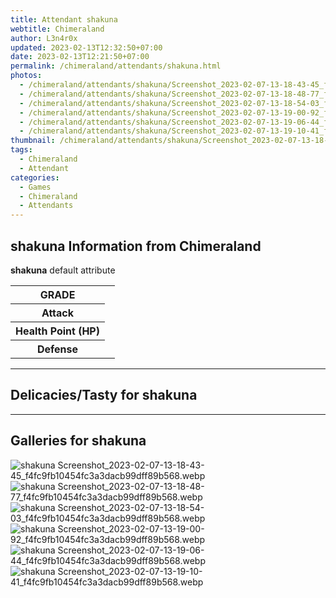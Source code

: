 ```yaml
---
title: Attendant shakuna
webtitle: Chimeraland
author: L3n4r0x
updated: 2023-02-13T12:32:50+07:00
date: 2023-02-13T12:21:50+07:00
permalink: /chimeraland/attendants/shakuna.html
photos:
  - /chimeraland/attendants/shakuna/Screenshot_2023-02-07-13-18-43-45_f4fc9fb10454fc3a3dacb99dff89b568.webp
  - /chimeraland/attendants/shakuna/Screenshot_2023-02-07-13-18-48-77_f4fc9fb10454fc3a3dacb99dff89b568.webp
  - /chimeraland/attendants/shakuna/Screenshot_2023-02-07-13-18-54-03_f4fc9fb10454fc3a3dacb99dff89b568.webp
  - /chimeraland/attendants/shakuna/Screenshot_2023-02-07-13-19-00-92_f4fc9fb10454fc3a3dacb99dff89b568.webp
  - /chimeraland/attendants/shakuna/Screenshot_2023-02-07-13-19-06-44_f4fc9fb10454fc3a3dacb99dff89b568.webp
  - /chimeraland/attendants/shakuna/Screenshot_2023-02-07-13-19-10-41_f4fc9fb10454fc3a3dacb99dff89b568.webp
thumbnail: /chimeraland/attendants/shakuna/Screenshot_2023-02-07-13-18-43-45_f4fc9fb10454fc3a3dacb99dff89b568.webp
tags:
  - Chimeraland
  - Attendant
categories:
  - Games
  - Chimeraland
  - Attendants
---
```


<section id="bootstrap-wrapper"><link rel="stylesheet" href="https://rawcdn.githack.com/dimaslanjaka/Web-Manajemen/bb6505ea081a75a7c845f65fb9d939276931c82f/css/bootstrap-4.5-wrapper.css"/><h2>shakuna Information from Chimeraland</h2><p><b>shakuna</b> default attribute <table><tr><th>GRADE</th><td></td></tr><tr><th>Attack</th><td></td></tr><tr><th>Health Point (HP)</th><td></td></tr><tr><th>Defense</th><td></td></tr></table></p><hr/><h2>Delicacies/Tasty for shakuna</h2><hr/><div id="gallery"><h2>Galleries for shakuna</h2><div class="row"><div class="col-lg-6 col-12"><img src="/chimeraland/attendants/shakuna/Screenshot_2023-02-07-13-18-43-45_f4fc9fb10454fc3a3dacb99dff89b568.webp" alt="shakuna Screenshot_2023-02-07-13-18-43-45_f4fc9fb10454fc3a3dacb99dff89b568.webp"/></div><div class="col-lg-6 col-12"><img src="/chimeraland/attendants/shakuna/Screenshot_2023-02-07-13-18-48-77_f4fc9fb10454fc3a3dacb99dff89b568.webp" alt="shakuna Screenshot_2023-02-07-13-18-48-77_f4fc9fb10454fc3a3dacb99dff89b568.webp"/></div><div class="col-lg-6 col-12"><img src="/chimeraland/attendants/shakuna/Screenshot_2023-02-07-13-18-54-03_f4fc9fb10454fc3a3dacb99dff89b568.webp" alt="shakuna Screenshot_2023-02-07-13-18-54-03_f4fc9fb10454fc3a3dacb99dff89b568.webp"/></div><div class="col-lg-6 col-12"><img src="/chimeraland/attendants/shakuna/Screenshot_2023-02-07-13-19-00-92_f4fc9fb10454fc3a3dacb99dff89b568.webp" alt="shakuna Screenshot_2023-02-07-13-19-00-92_f4fc9fb10454fc3a3dacb99dff89b568.webp"/></div><div class="col-lg-6 col-12"><img src="/chimeraland/attendants/shakuna/Screenshot_2023-02-07-13-19-06-44_f4fc9fb10454fc3a3dacb99dff89b568.webp" alt="shakuna Screenshot_2023-02-07-13-19-06-44_f4fc9fb10454fc3a3dacb99dff89b568.webp"/></div><div class="col-lg-6 col-12"><img src="/chimeraland/attendants/shakuna/Screenshot_2023-02-07-13-19-10-41_f4fc9fb10454fc3a3dacb99dff89b568.webp" alt="shakuna Screenshot_2023-02-07-13-19-10-41_f4fc9fb10454fc3a3dacb99dff89b568.webp"/></div></div></div></section>